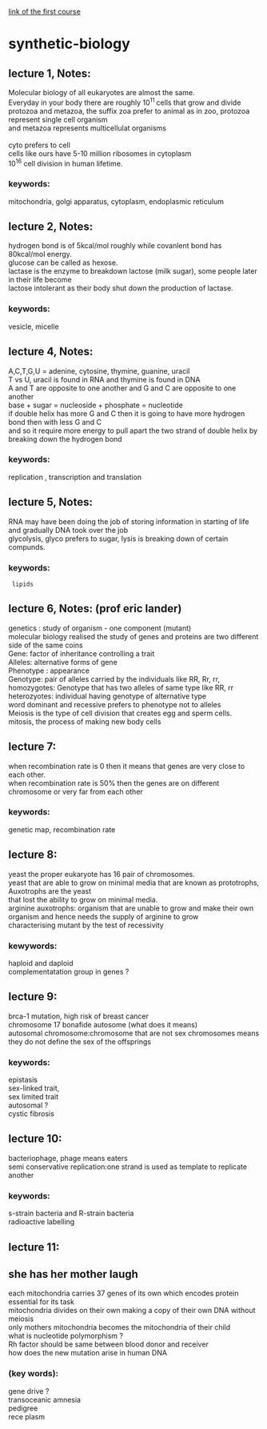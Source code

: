 [link of the first course](https://www.youtube.com/watch?time_continue=5&v=t5Y89b-3Zvc)

# synthetic-biology
## lecture 1, Notes:
Molecular biology of all eukaryotes are almost the same. <br />
Everyday in your body there are roughly 10<sup>11 </sup> cells that grow and divide<br />
protozoa and metazoa, the suffix zoa prefer to animal as in zoo, protozoa represent single cell organism <br />
and metazoa represents multicellulat organisms<br /><br />
cyto prefers to cell <br />
cells like ours have 5-10 million ribosomes in cytoplasm <br />
10<sup>16</sup> cell division in human lifetime. <br />

### keywords: 
mitochondria, golgi apparatus, cytoplasm, endoplasmic reticulum

## lecture 2, Notes:
hydrogen bond is of 5kcal/mol roughly while covanlent bond has 80kcal/mol energy.<br/>
glucose can be called as hexose.<br/>
lactase is the enzyme to breakdown lactose (milk sugar), some people later in their life become<br/>
lactose intolerant as their body shut down the production of lactase. 

### keywords: 
vesicle, micelle

## lecture 4, Notes:
A,C,T,G,U = adenine, cytosine, thymine, guanine, uracil <br/>
T vs U, uracil is found in RNA and thymine is found in DNA <br/>
A and T are opposite to one another and G and C are opposite to one another <br />
base + sugar = nucleoside + phosphate = nucleotide <br/>
if double helix has more G and C then it is going to have more hydrogen bond then with less G and C <br/>
and so it require more energy to pull apart the two strand of double helix by breaking down the hydrogen bond <br/>


### keywords:
  replication , transcription and translation
  
## lecture 5, Notes:
RNA may have been doing the job of storing information in starting of life and gradually DNA took over the job <br/>
glycolysis, glyco prefers to sugar, lysis is breaking down of certain compunds. <br/>


### keywords: 
     lipids
  
## lecture 6, Notes: (prof eric lander)
  genetics : study of organism - one component (mutant) <br/>
  molecular biology realised the study of genes and proteins are two different side of the same coins <br/>
  Gene: factor of inheritance controlling a trait <br/>
  Alleles: alternative forms of gene <br/>
  Phenotype : appearance <br/>
  Genotype: pair of alleles carried by the individuals like RR, Rr, rr, <br/>
  homozygotes: Genotype that has two alleles of same type like RR, rr <br/>
  heterozyotes: individual having genotype of alternative type <br/>
  word dominant and recessive prefers to phenotype not to alleles <br/>
  Meiosis is the type of cell division that creates egg and sperm cells. <br/>
  mitosis, the process of making new body cells
  
## lecture 7:
when recombination rate is 0 then it means that genes are very close to each other. <br/>
when recombination rate is 50% then the genes are on different chromosome or very far from each other 
### keywords: 
genetic map, recombination rate <br/>
  
## lecture 8: 
yeast the proper eukaryote has 16 pair of chromosomes. <br/>
yeast that are able to grow on minimal media that are known as prototrophs, Auxotrophs are the yeast <br/>
that lost the ability to grow on minimal media. <br/>
arginine auxotrophs: organism that are unable to grow and make their own organism and hence needs the supply of arginine to grow <br/>
characterising mutant by the test of recessivity

### kewywords: 
haploid and daploid <br/>
complementatation group in genes ? <br />

## lecture 9:
brca-1 mutation, high risk of breast cancer <br/>
chromosome 17 bonafide autosome (what does it means) <br />
autosomal chromosome:chromosome that are not sex chromosomes means they do not define the sex of the offsprings <br/>

### keywords:
epistasis <br/>
sex-linked trait, <br/>
sex limited trait <br>
autosomal ?<br/>
cystic fibrosis <br />

## lecture 10:
  bacteriophage, phage means eaters <br/>
  semi conservative replication:one strand is used as template to replicate another <br/>
  
### keywords: 
  s-strain bacteria and R-strain bacteria <br/>
  radioactive labelling
  
## lecture 11:
  

## she has her mother laugh 
each mitochondria carries 37 genes of its own which encodes protein essential for its task <br/>
mitochondria divides on their own making a copy of their own DNA without meiosis <br/>
only mothers mitochondria becomes the mitochondria of their child <br/>
what is nucleotide polymorphism ? <br/>
Rh factor should be same between blood donor and receiver <br/>
how does the new mutation arise in human DNA <br />
### (key words):
 gene drive ? <br />
 transoceanic amnesia <br />
 pedigree <br/>
rece plasm <br/>
 
  

